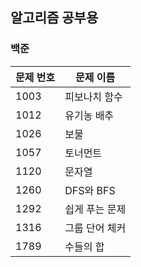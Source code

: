 ## 알고리즘 공부용

### 백준

| 문제 번호 | 문제 이름     |
| --------- | ------------- |
| 1003      | 피보나치 함수 |
| 1012      | 유기농 배추   |
| 1026 | 보물 |
| 1057 | 토너먼트 |
| 1120 | 문자열 |
| 1260 | DFS와 BFS |
| 1292 | 쉽게 푸는 문제 |
| 1316 | 그룹 단어 체커 |
| 1789 | 수들의 합 |
